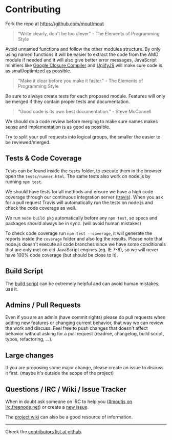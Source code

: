 # Contributing

Fork the repo at https://github.com/mout/mout

 > "Write clearly, don't be too clever" - The Elements of Programming Style

Avoid unnamed functions and follow the other modules structure. By only using named functions it will be easier to extract the code from the AMD module if needed and it will also give better error messages, JavaScript minifiers like [Google Closure Compiler](http://code.google.com/closure/compiler/) and [UglifyJS](https://github.com/mishoo/UglifyJS) will make sure code is as small/optimized as possible.

 > "Make it clear before you make it faster." - The Elements of Programming Style

Be sure to always create tests for each proposed module. Features will only be merged if they contain proper tests and documentation.

 > "Good code is its own best documentation." - Steve McConnell

We should do a code review before merging to make sure names makes sense and implementation is as good as possible.

Try to split your pull requests into logical groups, the smaller the easier to be reviewed/merged.



## Tests & Code Coverage ##

Tests can be found inside the `tests` folder, to execute them in the browser open the `tests/runner.html`. The same tests also work on node.js by running `npm test`.

We should have tests for all methods and ensure we have a high code coverage through our continuous integration server ([travis](https://travis-ci.org/mout/mout)). When you ask for a pull request Travis will automatically run the tests on node.js and check the code coverage as well.

We run `node build pkg` automatically before any `npm test`, so specs and packages should always be in sync. (will avoid human mistakes)

To check code coverage run `npm test --coverage`, it will generate the reports inside the `coverage` folder and also log the results. Please note that node.js doesn't execute all code branches since we have some conditionals that are only met on old JavaScript engines (eg. IE 7-8), so we will never have 100% code coverage (but should be close to it).



## Build Script ##

The [build script](https://github.com/mout/mout/wiki/Build-Script) can be extremely helpful and can avoid human mistakes, use it.



## Admins / Pull Requests ##

Even if you are an admin (have commit rights) please do pull requests when adding new features or changing current behavior, that way we can review the work and discuss. Feel free to push changes that doesn't affect behavior without asking for a pull request (readme, changelog, build script, typos, refactoring, ...).



## Large changes ##

If you are proposing some major change, please create an issue to discuss it first. (maybe it's outside the scope of the project)



## Questions / IRC / Wiki / Issue Tracker ##

When in doubt ask someone on IRC to help you ([#moutjs on irc.freenode.net](http://webchat.freenode.net/?channels=moutjs)) or create a [new issue](http://github.com/mout/mout/issues).

The [project wiki](https://github.com/mout/mout/wiki) can also be a good resource of information.


---

Check the [contributors list at github](https://github.com/mout/mout/contributors).


